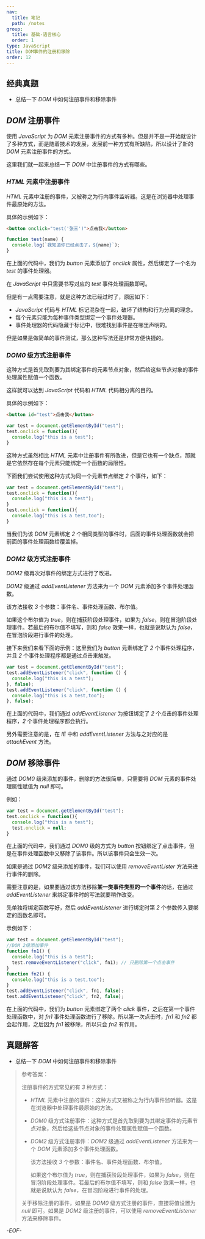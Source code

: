 ```yaml
---
nav:
  title: 笔记
  path: /notes
group:
  title: 基础-语言核心
  order: 1
type: JavaScript
title: DOM事件的注册和移除
order: 12
---
```


## 经典真题


- 总结一下 *DOM* 中如何注册事件和移除事件



## *DOM* 注册事件



使用 *JavaScript* 为 *DOM* 元素注册事件的方式有多种。但是并不是一开始就设计了多种方式，而是随着技术的发展，发展前一种方式有所缺陷，所以设计了新的 *DOM* 元素注册事件的方式。



这里我们就一起来总结一下 *DOM* 中注册事件的方式有哪些。



### *HTML* 元素中注册事件



*HTML* 元素中注册的事件，又被称之为行内事件监听器。这是在浏览器中处理事件最原始的方法。

具体的示例如下：

```html
<button onclick="test('张三')">点击我</button>
```

```js
function test(name) {
  console.log(`我知道你已经点击了，${name}`);
}
```

在上面的代码中，我们为 *button* 元素添加了 *onclick* 属性，然后绑定了一个名为 *test* 的事件处理器。

在 *JavaScript* 中只需要书写对应的 *test* 事件处理函数即可。

但是有一点需要注意，就是这种方法已经过时了，原因如下：

- *JavaScript* 代码与 *HTML* 标记混杂在一起，破坏了结构和行为分离的理念。
- 每个元素只能为每种事件类型绑定一个事件处理器。
- 事件处理器的代码隐藏于标记中，很难找到事件是在哪里声明的。

但是如果是做简单的事件测试，那么这种写法还是非常方便快捷的。



### *DOM0* 级方式注册事件



这种方式是首先取到要为其绑定事件的元素节点对象，然后给这些节点对象的事件处理属性赋值一个函数。

这样就可以达到 *JavaScript* 代码和 *HTML* 代码相分离的目的。

具体的示例如下：

```html
<button id="test">点击我</button>
```

```js
var test = document.getElementById("test");
test.onclick = function(){
  console.log("this is a test");
}
```

这种方式虽然相比 *HTML* 元素中注册事件有所改进，但是它也有一个缺点，那就是它依然存在每个元素只能绑定一个函数的局限性。

下面我们尝试使用这种方式为同一个元素节点绑定 *2* 个事件，如下：

```js
var test = document.getElementById("test");
test.onclick = function(){
  console.log("this is a test");
}
test.onclick = function(){
  console.log("this is a test,too");
}
```

当我们为该 *DOM* 元素绑定 *2* 个相同类型的事件时，后面的事件处理函数就会把前面的事件处理函数给覆盖掉。



### *DOM2* 级方式注册事件



*DOM2* 级再次对事件的绑定方式进行了改进。

*DOM2* 级通过 *addEventListener* 方法来为一个 *DOM* 元素添加多个事件处理函数。

该方法接收 *3* 个参数：事件名、事件处理函数、布尔值。

如果这个布尔值为 *true*，则在捕获阶段处理事件，如果为 *false*，则在冒泡阶段处理事件。若最后的布尔值不填写，则和 *false* 效果一样，也就是说默认为 *false*，在冒泡阶段进行事件的处理。



接下来我们来看下面的示例：这里我们为 *button* 元素绑定了 *2* 个事件处理程序，并且 *2* 个事件处理程序都是通过点击来触发。

```js
var test = document.getElementById("test");
test.addEventListener("click", function () {
  console.log("this is a test");
}, false);
test.addEventListener("click", function () {
  console.log("this is a test,too");
}, false);
```

在上面的代码中，我们通过 *addEventListener* 为按钮绑定了 *2* 个点击的事件处理程序，*2* 个事件处理程序都会执行。

另外需要注意的是，在 *IE* 中和 *addEventListener* 方法与之对应的是 *attachEvent* 方法。



## *DOM* 移除事件



通过 *DOM0* 级来添加的事件，删除的方法很简单，只需要将 *DOM* 元素的事件处理属性赋值为 *null* 即可。

例如：

```js
var test = document.getElementById("test");
test.onclick = function(){
  console.log("this is a test");
  test.onclick = null;
}
```

在上面的代码中，我们通过 *DOM0* 级的方式为 *button* 按钮绑定了点击事件，但是在事件处理函数中又移除了该事件。所以该事件只会生效一次。



如果是通过 *DOM2* 级来添加的事件，我们可以使用 *removeEventLister* 方法来进行事件的删除。

需要注意的是，如果要通过该方法移除**某一类事件类型的一个事件**的话，在通过 *addEventListener* 来绑定事件时的写法就要稍作改变。

先单独将绑定函数写好，然后 *addEventListener* 进行绑定时第 *2* 个参数传入要绑定的函数名即可。

示例如下：

```js
var test = document.getElementById("test");
//DOM 2级添加事件
function fn1() {
  console.log("this is a test");
  test.removeEventListener("click", fn1); // 只删除第一个点击事件
}
function fn2() {
  console.log("this is a test,too");
}
test.addEventListener("click", fn1, false);
test.addEventListener("click", fn2, false);
```

在上面的代码中，我们为 *button* 元素绑定了两个 *click* 事件，之后在第一个事件处理函数中，对 *fn1* 事件处理函数进行了移除。所以第一次点击时，*fn1* 和 *fn2* 都会起作用，之后因为 *fn1* 被移除，所以只会 *fn2* 有作用。



## 真题解答



- 总结一下 *DOM* 中如何注册事件和移除事件

> 参考答案：
>
> 注册事件的方式常见的有 *3* 种方式：
>
> - *HTML* 元素中注册的事件：这种方式又被称之为行内事件监听器。这是在浏览器中处理事件最原始的方法。
>
> - *DOM0* 级方式注册事件：这种方式是首先取到要为其绑定事件的元素节点对象，然后给这些节点对象的事件处理属性赋值一个函数。
>
> - *DOM2* 级方式注册事件：*DOM2* 级通过 *addEventListener* 方法来为一个 *DOM* 元素添加多个事件处理函数。
>
>   该方法接收 *3* 个参数：事件名、事件处理函数、布尔值。
>
>   如果这个布尔值为 *true*，则在捕获阶段处理事件，如果为 *false*，则在冒泡阶段处理事件。若最后的布尔值不填写，则和 *false* 效果一样，也就是说默认为 *false*，在冒泡阶段进行事件的处理。
>
> 关于移除注册的事件，如果是 *DOM0* 级方式注册的事件，直接将值设置为 *null* 即可。如果是 *DOM2* 级注册的事件，可以使用 *removeEventListener* 方法来移除事件。



-*EOF*-


